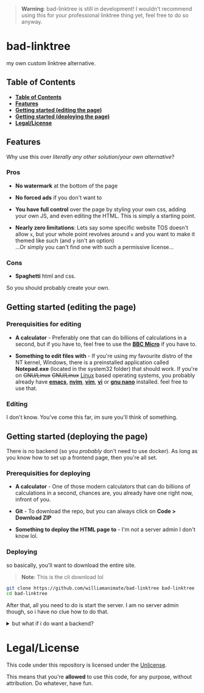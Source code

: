 <!-- markdownlint-disable MD033 MD041 -->

> **Warning**:
> bad-linktree is still in development! I wouldn't recommend using this for your professional linktree thing yet, feel free to do so anyway.

# bad-linktree

my own custom linktree alternative.

## **Table of Contents**

* [**Table of Contents**](#table-of-contents)
* [**Features**](#features)
* [**Getting started (editing the page)**](#getting-started-editing-the-page)
* [**Getting started (deploying the page)**](#getting-started-deploying-the-page)
* [**Legal/License**](#legallicense)

## Features

Why use this over *literally any other solution*/*your own alternative*?

### Pros

* **No watermark** at the bottom of the page

* **No forced ads** if you don't want to

* **You have full control** over the page by styling your own css, adding your own JS, and even editing the HTML. This is simply a starting point.

* **Nearly zero limitations**: Lets say some specific website TOS doesn't allow `x`, but your whole point revolves around `x` and you want to make it themed like such (and `y` isn't an option)<br>
...Or simply you can't find one with such a permissive license...

### Cons

* **Spaghetti** html and css.

So you should probably create your own.

## Getting started (editing the page)

### Prerequisities for editing

* **A calculator** - Preferably one that can do billions of calculations in a second, but if you have to, feel free to use the [**BBC Micro**](https://wikipedia.org/wiki/BBC_Micro) if you have to.

* **Something to edit files with** - If you're using my favourite distro of the NT kernel, Windows, there is a preinstalled application called **Notepad.exe** (located in the system32 folder) that should work. If you're on ~~GNU/Linux~~ ~~GNU/Linux~~ [Linux](https://wikipedia.org/wiki/Linux) based operating systems, you probably already have [**emacs**](https://wikipedia.org/wiki/Emacs), [**nvim**](https://wikipedia.org/wiki/Vim_(text_editor)#Neovim), [**vim**](https://wikipedia.org/wiki/Vim_(text_editor)), [**vi**](https://wikipedia.org/wiki/Vi) or [**gnu nano**](https://wikipedia.org/wiki/GNU_nano) installed. feel free to use that.

### Editing

I don't know. You've come this far, im sure you'll think of something.

## Getting started (deploying the page)

There is no backend (so you *probably* don't need to use docker). As long as you know how to set up a frontend page, then you're all set.

### Prerequisities for deploying

* **A calculator** - One of those modern calculators that can do billions of calculations in a second, chances are, you already have one right now, infront of you.

* **Git** - To download the repo, but you can always click on **Code > Download ZIP**

* **Something to deploy the HTML page to** - I'm not a server admin I don't know lol.

### Deploying

so basically, you'll want to download the entire site.

> **Note**:
> This is the cli download lol

```bash
git clone https://github.com/williamanimate/bad-linktree bad-linktree
cd bad-linktree
```

After that, all you need to do is start the server. I am no server admin though, so i have no clue how to do that.

<details>
<summary>but what if i do want a backend?</summary>

**Then make a pull request or something so I can add it**. Not sure why you would want a backend for this though. It only makes life harder.

</details>

# Legal/License

This code under this repository is licensed under the [Unlicense](https://choosealicense.com/licenses/unlicense/).

This means that you're **allowed** to use this code, for any purpose, without attribution. Do whatever, have fun.
